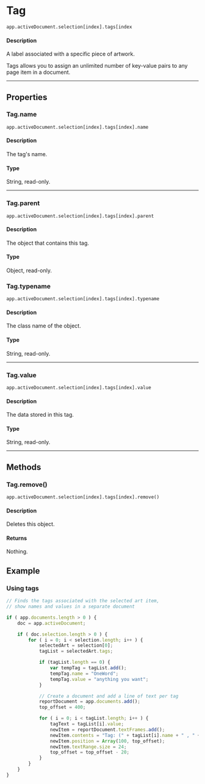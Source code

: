 # Tag

`app.activeDocument.selection[index].tags[index`

#### Description

A label associated with a specific piece of artwork.

Tags allows you to assign an unlimited number of key-value pairs to any page item in a document.

---

## Properties

### Tag.name

`app.activeDocument.selection[index].tags[index].name`

#### Description

The tag's name.

#### Type

String, read-only.

---

### Tag.parent

`app.activeDocument.selection[index].tags[index].parent`

#### Description

The object that contains this tag.

#### Type

Object, read-only.

### Tag.typename

`app.activeDocument.selection[index].tags[index].typename`

#### Description

The class name of the object.

#### Type

String, read-only.

---

### Tag.value

`app.activeDocument.selection[index].tags[index].value`

#### Description

The data stored in this tag.

#### Type

String, read-only.

---

## Methods

### Tag.remove()

`app.activeDocument.selection[index].tags[index].remove()`

#### Description

Deletes this object.

#### Returns

Nothing.

## Example

### Using tags

```javascript
// Finds the tags associated with the selected art item,
// show names and values in a separate document

if ( app.documents.length > 0 ) {
    doc = app.activeDocument;

    if ( doc.selection.length > 0 ) {
        for ( i = 0; i < selection.length; i++ ) {
            selectedArt = selection[0];
            tagList = selectedArt.tags;

            if (tagList.length == 0) {
                var tempTag = tagList.add();
                tempTag.name = "OneWord";
                tempTag.value = "anything you want";
            }

            // Create a document and add a line of text per tag
            reportDocument = app.documents.add();
            top_offset = 400;

            for ( i = 0; i < tagList.length; i++ ) {
                tagText = tagList[i].value;
                newItem = reportDocument.textFrames.add();
                newItem.contents = "Tag: (" + tagList[i].name + " , " + tagText + ")";
                newItem.position = Array(100, top_offset);
                newItem.textRange.size = 24;
                top_offset = top_offset - 20;
            }
        }
    }
}
```
